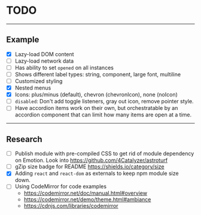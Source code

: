 # TODO

---

## Example

- [x] Lazy-load DOM content
- [ ] Lazy-load network data
- [ ] Has ability to set `opened` on all instances
- [ ] Shows different label types: string, component, large font, multiline
- [ ] Customized styling
- [x] Nested menus
- [x] Icons: plus/minus (default), chevron (chevronIcon), none (noIcon)
- [ ] `disabled`: Don't add toggle listeners, gray out icon, remove pointer style.
- [ ] Have accordion items work on their own, but orchestratable by an
      accordion component that can limit how many items are open at a time.
---

## Research

- [ ] Publish module with pre-compiled CSS to get rid of module dependency
      on Emotion. Look into https://github.com/4Catalyzer/astroturf
- [ ] gZip size badge for README https://shields.io/category/size
- [x] Adding `react` and `react-dom` as externals to keep npm module size down.
- [ ] Using CodeMirror for code examples
  - https://codemirror.net/doc/manual.html#overview
  - https://codemirror.net/demo/theme.html#ambiance
  - https://cdnjs.com/libraries/codemirror
